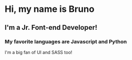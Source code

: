 # Hi, my name is Bruno
## I'm a Jr. Font-end Developer!
### My favorite languages are Javascript and Python

I'm a big fan of UI and SASS too!


<!---
BrunoARM/BrunoARM is a ✨ special ✨ repository because its `README.md` (this file) appears on your GitHub profile.
You can click the Preview link to take a look at your changes.
--->
